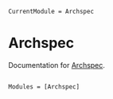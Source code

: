 ```@meta
CurrentModule = Archspec
```

# Archspec

Documentation for [Archspec](https://github.com/giordano/Archspec.jl).

```@index
```

```@autodocs
Modules = [Archspec]
```
